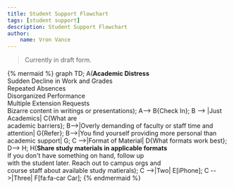 ```yaml
---
title: Student Support Flowchart
tags: [student support]
description: Student Support Flowchart
author:
    name: Vron Vance
---
```


> Currently in draft form.

{% mermaid %}
graph TD;
    A(<b>Academic Distress</b><br>Sudden Decline in Work and Grades<br>Repeated Absences<br>Disorganized Performance<br>Multiple Extension Requests<br>Bizarre content in writings or presentations);
    A--> B{Check In};
    B --> |Just Academics| C{What are <br>academic barriers};
    B-->|Overly demanding of faculty or staff time and attention| G{Refer};
    B-->|You find yourself providing more personal than academic support| G;
    C -->|Format of Material| D{What formats work best};
    D--> H;
    H(<b>Share study materials in applicable formats</b><br>If you don't have something on hand, follow up <br>with the student later. Reach out to campus orgs and <br>course staff about available study matierals);
    C -->|Two| E[iPhone];
    C -->|Three| F[fa:fa-car Car];
{% endmermaid %}
